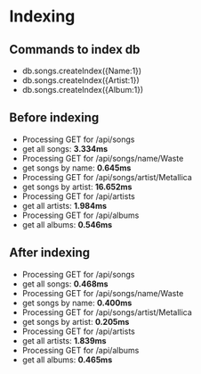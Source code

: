 # Indexing

## Commands to index db

+ db.songs.createIndex({Name:1})
+ db.songs.createIndex({Artist:1})
+ db.songs.createIndex({Album:1})


## Before indexing

+ Processing GET for /api/songs
+ get all songs: **3.334ms**
+ Processing GET for /api/songs/name/Waste
+ get songs by name: **0.645ms**
+ Processing GET for /api/songs/artist/Metallica
+ get songs by artist: **16.652ms**
+ Processing GET for /api/artists
+ get all artists: **1.984ms**
+ Processing GET for /api/albums
+ get all albums: **0.546ms**

## After indexing

+ Processing GET for /api/songs
+ get all songs: **0.468ms**
+ Processing GET for /api/songs/name/Waste
+ get songs by name: **0.400ms**
+ Processing GET for /api/songs/artist/Metallica
+ get songs by artist: **0.205ms**
+ Processing GET for /api/artists
+ get all artists: **1.839ms**
+ Processing GET for /api/albums
+ get all albums: **0.465ms**
